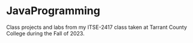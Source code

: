 # JavaProgramming
Class projects and labs from my ITSE-2417 class taken at Tarrant County College during the Fall of 2023.
